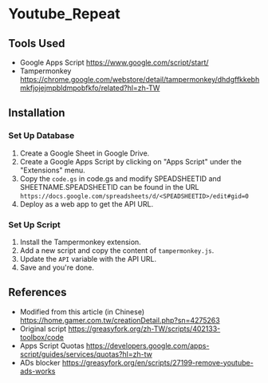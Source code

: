 # Youtube_Repeat

## Tools Used
- Google Apps Script
https://www.google.com/script/start/
- Tampermonkey
https://chrome.google.com/webstore/detail/tampermonkey/dhdgffkkebhmkfjojejmpbldmpobfkfo/related?hl=zh-TW

## Installation

### Set Up Database
1. Create a Google Sheet in Google Drive.
2. Create a Google Apps Script by clicking on "Apps Script" under the "Extensions" menu.
3. Copy the `code.gs` in code.gs and modify SPEADSHEETID and SHEETNAME.SPEADSHEETID can be found in the URL `https://docs.google.com/spreadsheets/d/<SPEADSHEETID>/edit#gid=0`
4. Deploy as a web app to get the API URL.

### Set Up Script
1. Install the Tampermonkey extension.
2. Add a new script and copy the content of `tampermonkey.js`.
3. Update the `API` variable with the API URL.
4. Save and you're done.

## References
- Modified from this article (in Chinese)
https://home.gamer.com.tw/creationDetail.php?sn=4275263
- Original script
https://greasyfork.org/zh-TW/scripts/402133-toolbox/code
- Apps Script Quotas
https://developers.google.com/apps-script/guides/services/quotas?hl=zh-tw
- ADs blocker
https://greasyfork.org/en/scripts/27199-remove-youtube-ads-works